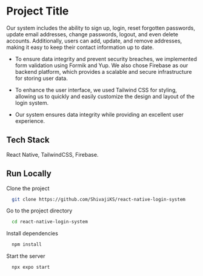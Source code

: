 # Project Title

Our system includes the ability to sign up, login, reset forgotten passwords, update email addresses, change passwords, logout, and even delete accounts. Additionally, users can add, update, and remove addresses, making it easy to keep their contact information up to date. 


- To ensure data integrity and prevent security breaches, we implemented form validation using Formik and Yup. We also chose Firebase as our backend platform, which provides a scalable and secure infrastructure for storing user data.
  
- To enhance the user interface, we used Tailwind CSS for styling, allowing us to quickly and easily customize the design and layout of the login system.
  
- Our system ensures data integrity while providing an excellent user experience.


## Tech Stack

React Native, TailwindCSS, Firebase.


## Run Locally

Clone the project

```bash
  git clone https://github.com/ShivajiKS/react-native-login-system
```

Go to the project directory

```bash
  cd react-native-login-system
```

Install dependencies

```bash
  npm install
```

Start the server

```bash
  npx expo start
```
